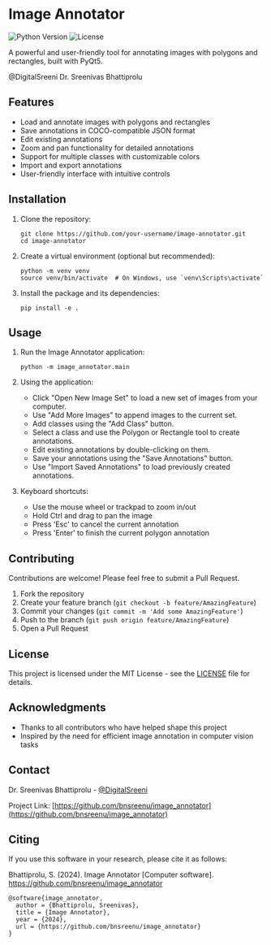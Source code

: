 # Image Annotator

![Python Version](https://img.shields.io/badge/python-3.7%2B-blue)
![License](https://img.shields.io/badge/license-MIT-green)

A powerful and user-friendly tool for annotating images with polygons and rectangles, built with PyQt5.

@DigitalSreeni
Dr. Sreenivas Bhattiprolu

## Features

- Load and annotate images with polygons and rectangles
- Save annotations in COCO-compatible JSON format
- Edit existing annotations
- Zoom and pan functionality for detailed annotations
- Support for multiple classes with customizable colors
- Import and export annotations
- User-friendly interface with intuitive controls

## Installation

1. Clone the repository:
   ```
   git clone https://github.com/your-username/image-annotator.git
   cd image-annotator
   ```

2. Create a virtual environment (optional but recommended):
   ```
   python -m venv venv
   source venv/bin/activate  # On Windows, use `venv\Scripts\activate`
   ```

3. Install the package and its dependencies:
   ```
   pip install -e .
   ```

## Usage

1. Run the Image Annotator application:
   ```
   python -m image_annotator.main
   ```

2. Using the application:
   - Click "Open New Image Set" to load a new set of images from your computer.
   - Use "Add More Images" to append images to the current set.
   - Add classes using the "Add Class" button.
   - Select a class and use the Polygon or Rectangle tool to create annotations.
   - Edit existing annotations by double-clicking on them.
   - Save your annotations using the "Save Annotations" button.
   - Use "Import Saved Annotations" to load previously created annotations.

3. Keyboard shortcuts:
   - Use the mouse wheel or trackpad to zoom in/out
   - Hold Ctrl and drag to pan the image
   - Press 'Esc' to cancel the current annotation
   - Press 'Enter' to finish the current polygon annotation

## Contributing

Contributions are welcome! Please feel free to submit a Pull Request.

1. Fork the repository
2. Create your feature branch (`git checkout -b feature/AmazingFeature`)
3. Commit your changes (`git commit -m 'Add some AmazingFeature'`)
4. Push to the branch (`git push origin feature/AmazingFeature`)
5. Open a Pull Request

## License

This project is licensed under the MIT License - see the [LICENSE](LICENSE) file for details.

## Acknowledgments

- Thanks to all contributors who have helped shape this project
- Inspired by the need for efficient image annotation in computer vision tasks

## Contact

Dr. Sreenivas Bhattiprolu - [@DigitalSreeni](https://twitter.com/DigitalSreeni)

Project Link: [https://github.com/bnsreenu/image_annotator](https://github.com/bnsreenu/image_annotator)

## Citing

If you use this software in your research, please cite it as follows:

Bhattiprolu, S. (2024). Image Annotator [Computer software]. 
https://github.com/bnsreenu/image_annotator

```
@software{image_annotator,
  author = {Bhattiprolu, Sreenivas},
  title = {Image Annotator},
  year = {2024},
  url = {https://github.com/bnsreenu/image_annotator}
}
```